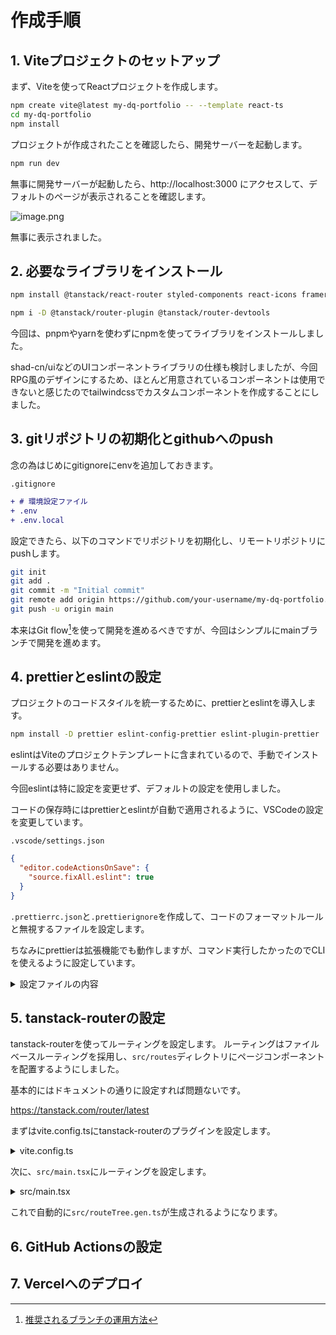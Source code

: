 # 作成手順

## 1. Viteプロジェクトのセットアップ

まず、Viteを使ってReactプロジェクトを作成します。

```bash
npm create vite@latest my-dq-portfolio -- --template react-ts
cd my-dq-portfolio
npm install
```

プロジェクトが作成されたことを確認したら、開発サーバーを起動します。

```bash
npm run dev
```

無事に開発サーバーが起動したら、http://localhost:3000 にアクセスして、デフォルトのページが表示されることを確認します。

![image.png](https://qiita-image-store.s3.ap-northeast-1.amazonaws.com/0/706631/adfefe28-0f7c-b301-4383-aa87144d12b1.png)

無事に表示されました。

## 2. 必要なライブラリをインストール

```bash
npm install @tanstack/react-router styled-components react-icons framer-motion react-howler react-simple-typewriter
```

```bash
npm i -D @tanstack/router-plugin @tanstack/router-devtools
```

今回は、pnpmやyarnを使わずにnpmを使ってライブラリをインストールしました。

shad-cn/uiなどのUIコンポーネントライブラリの仕様も検討しましたが、今回RPG風のデザインにするため、ほとんど用意されているコンポーネントは使用できないと感じたのでtailwindcssでカスタムコンポーネントを作成することにしました。

## 3. gitリポジトリの初期化とgithubへのpush

念の為はじめにgitignoreにenvを追加しておきます。

`.gitignore`

```diff
+ # 環境設定ファイル
+ .env
+ .env.local
```

</details>

設定できたら、以下のコマンドでリポジトリを初期化し、リモートリポジトリにpushします。

```bash
git init
git add .
git commit -m "Initial commit"
git remote add origin https://github.com/your-username/my-dq-portfolio.git
git push -u origin main
```

本来はGit flow[^1]を使って開発を進めるべきですが、今回はシンプルにmainブランチで開発を進めます。

[^1]: [推奨されるブランチの運用方法](https://futureys.tokyo/summary-of-recommended-branch-model-on-git/)

## 4. prettierとeslintの設定

プロジェクトのコードスタイルを統一するために、prettierとeslintを導入します。

```bash
npm install -D prettier eslint-config-prettier eslint-plugin-prettier
```

eslintはViteのプロジェクトテンプレートに含まれているので、手動でインストールする必要はありません。

今回eslintは特に設定を変更せず、デフォルトの設定を使用しました。

コードの保存時にはprettierとeslintが自動で適用されるように、VSCodeの設定を変更しています。

`.vscode/settings.json`

```json
{
  "editor.codeActionsOnSave": {
    "source.fixAll.eslint": true
  }
}
```

`.prettierrc.json`と`.prettierignore`を作成して、コードのフォーマットルールと無視するファイルを設定します。

ちなみにprettierは拡張機能でも動作しますが、コマンド実行したかったのでCLIを使えるように設定しています。

<details>
<summary>設定ファイルの内容</summary>

`.prettierrc.json`

```json
{
  "semi": true,
  "trailingComma": "es5",
  "singleQuote": true,
  "printWidth": 80,
  "tabWidth": 2,
  "endOfLine": "lf",
  "arrowParens": "always"
}
```

`.prettierignore`

```
# Ignore artifacts:
build
coverage
dist
node_modules

# Ignore specific file types:
*.min.js
*.map
*.lock

# Ignore specific configuration or environment files:
.env
.env.local
.env.*.local

# Ignore all JavaScript files in a specific directory:
src/legacy/**/*.js

# Ignore specific files:
src/some-large-file.js

# Ignore generated files:
package-lock.json
yarn.lock

# Ignore Prettier configuration files themselves:
.prettierrc
.prettierrc.json
.prettierrc.js
.prettierrc.yml
.prettierignore

```

</details>

## 5. tanstack-routerの設定

tanstack-routerを使ってルーティングを設定します。
ルーティングはファイルベースルーティングを採用し、`src/routes`ディレクトリにページコンポーネントを配置するようにしました。

基本的にはドキュメントの通りに設定すれば問題ないです。

https://tanstack.com/router/latest

まずはvite.config.tsにtanstack-routerのプラグインを設定します。

<details>
<summary>vite.config.ts</summary>

```ts
import { defineConfig } from 'vite';
import react from '@vitejs/plugin-react';
import { TanStackRouterVite } from '@tanstack/router-plugin/vite';
import tsconfigPaths from 'vite-tsconfig-paths';

// https://vitejs.dev/config/
export default defineConfig({
  plugins: [react(), TanStackRouterVite(), tsconfigPaths()],
});
```

</details>


次に、`src/main.tsx`にルーティングを設定します。

<details>
<summary>src/main.tsx</summary>

```tsx
import { StrictMode } from 'react';
import ReactDOM from 'react-dom/client';
import { RouterProvider, createRouter } from '@tanstack/react-router';
import './index.css';

// Import the generated route tree
import { routeTree } from './routeTree.gen';

// Create a new router instance
const router = createRouter({ routeTree });

// Register the router instance for type safety
declare module '@tanstack/react-router' {
  interface Register {
    router: typeof router;
  }
}

// Render the app
const rootElement = document.getElementById('root')!;
if (!rootElement.innerHTML) {
  const root = ReactDOM.createRoot(rootElement);
  root.render(
    <StrictMode>
      <RouterProvider router={router} />
    </StrictMode>
  );
}
```

</details>

これで自動的に`src/routeTree.gen.ts`が生成されるようになります。

## 6. GitHub Actionsの設定

## 7. Vercelへのデプロイ